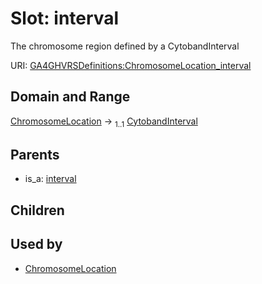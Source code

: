 
# Slot: interval


The chromosome region defined by a CytobandInterval

URI: [GA4GHVRSDefinitions:ChromosomeLocation_interval](GA4GHVRSDefinitionsChromosomeLocation_interval)


## Domain and Range

[ChromosomeLocation](ChromosomeLocation.md) &#8594;  <sub>1..1</sub> [CytobandInterval](CytobandInterval.md)

## Parents

 *  is_a: [interval](interval.md)

## Children


## Used by

 * [ChromosomeLocation](ChromosomeLocation.md)
